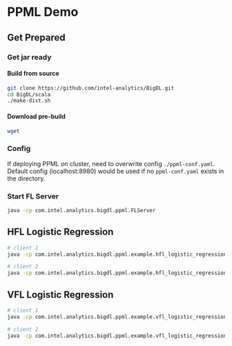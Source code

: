 # PPML Demo

## Get Prepared
### Get jar ready
#### Build from source
```bash
git clone https://github.com/intel-analytics/BigDL.git
cd BigDL/scala
./make-dist.sh
```
#### Download pre-build
```bash
wget
```
### Config
If deploying PPML on cluster, need to overwrite config `./ppml-conf.yaml`. Default config (localhost:8980) would be used if no `ppml-conf.yaml` exists in the directory.
### Start FL Server
```bash
java -cp com.intel.analytics.bigdl.ppml.FLServer
```
## HFL Logistic Regression
```bash
# client 1
java -cp com.intel.analytics.bigdl.ppml.example.hfl_logistic_regression.HflLogisticRegression -data/diabetes-hfl-1.csv

# client 2
java -cp com.intel.analytics.bigdl.ppml.example.hfl_logistic_regression.HflLogisticRegression -data/diabetes-hfl-2.csv
```
## VFL Logistic Regression
```bash
# client 1
java -cp com.intel.analytics.bigdl.ppml.example.vfl_logistic_regression.VflLogisticRegression -data/diabetes-vfl-1.csv

# client 2
java -cp com.intel.analytics.bigdl.ppml.example.vfl_logistic_regression.VflLogisticRegression -data/diabetes-vfl-2.csv
```